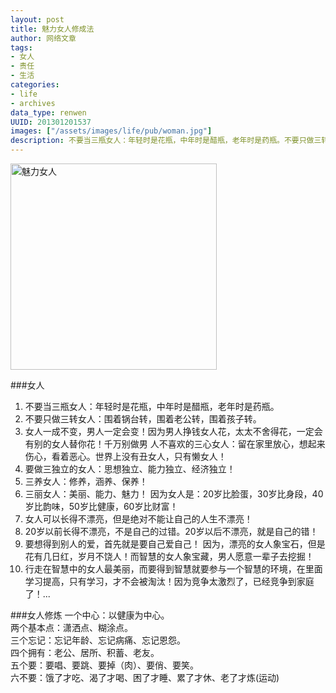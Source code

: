 ```yaml
---
layout: post
title: 魅力女人修成法
author: 网络文章
tags: 
- 女人
- 责任
- 生活
categories:
- life
- archives
data_type: renwen
UUID: 201301201537
images: ["/assets/images/life/pub/woman.jpg"]
description: 不要当三瓶女人：年轻时是花瓶，中年时是醋瓶，老年时是药瓶。不要只做三转女人：围着锅台转，围着老公转，围着孩子转...
---
```


<a href="{{site.aliyun_oss}}/assets/images/life/pub/woman.jpg" alt="魅力女人" rel="prettyPhoto[{{page.UUID}}]">
<img src="{{site.aliyun_oss}}/assets/images/life/pub/woman.jpg" width="330px" alt="魅力女人" class="img-center"></img>
</a>


###女人
<ol>
<li>不要当三瓶女人：年轻时是花瓶，中年时是醋瓶，老年时是药瓶。</li>
<li>不要只做三转女人：围着锅台转，围着老公转，围着孩子转。</li>
<li>女人一成不变，男人一定会变！因为男人挣钱女人花，太太不舍得花，一定会有别的女人替你花！千万别做男 人不喜欢的三心女人：留在家里放心，想起来伤心，看着恶心。世界上没有丑女人，只有懒女人！</li>
<li>要做三独立的女人：思想独立、能力独立、经济独立！</li>
<li>三养女人：修养，涵养、保养！</li>
<li>三丽女人：美丽、能力、魅力！ 因为女人是：20岁比脸蛋，30岁比身段，40岁比韵味，50岁比健康，60岁比财富！</li>
<li>女人可以长得不漂亮，但是绝对不能让自己的人生不漂亮！</li>
<li>20岁以前长得不漂亮，不是自己的过错。20岁以后不漂亮，就是自己的错！</li>
<li>要想得到别人的爱，首先就是要自己爱自己！ 因为，漂亮的女人象宝石，但是花有几日红，岁月不饶人！而智慧的女人象宝藏，男人愿意一辈子去挖掘！</li>
<li>行走在智慧中的女人最美丽，而要得到智慧就要参与一个智慧的环境，在里面学习提高，只有学习，才不会被淘汰！因为竞争太激烈了，已经竞争到家庭了！...</li>
</ol>

###女人修炼
一个中心：以健康为中心。<br>
两个基本点：潇洒点、糊涂点。<br>
三个忘记：忘记年龄、忘记病痛、忘记恩怨。<br>
四个拥有：老公、居所、积蓄、老友。<br>
五个要：要唱、要跳、要掉（肉）、要俏、要笑。<br>
六不要：饿了才吃、渴了才喝、困了才睡、累了才休、老了才炼(运动)<br>
